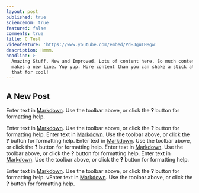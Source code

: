 ```yaml
---
layout: post
published: true
sciencemom: true
featured: false
comments: true
title: C Test
videofeature: 'https://www.youtube.com/embed/Pd-JguTH8gw'
description: Hmmm.
headline: >-
  Amazing Stuff. New and Improved. Lots of content here. So much content that it
  makes a new line. Yup yup. More content than you can shake a stick at. How's
  that for cool!
---
```

## A New Post

Enter text in [Markdown](http://daringfireball.net/projects/markdown/). Use the toolbar above, or click the **?** button for formatting help. 


Enter text in [Markdown](http://daringfireball.net/projects/markdown/). Use the toolbar above, or click the **?** button for formatting help. Enter text in [Markdown](http://daringfireball.net/projects/markdown/). Use the toolbar above, or click the **?** button for formatting help. Enter text in [Markdown](http://daringfireball.net/projects/markdown/). Use the toolbar above, or click the **?** button for formatting help. 
Enter text in [Markdown](http://daringfireball.net/projects/markdown/). Use the toolbar above, or click the **?** button for formatting help. Enter text in [Markdown](http://daringfireball.net/projects/markdown/). Use the toolbar above, or click the **?** button for formatting help. 

Enter text in [Markdown](http://daringfireball.net/projects/markdown/). Use the toolbar above, or click the **?** button for formatting help. vEnter text in [Markdown](http://daringfireball.net/projects/markdown/). Use the toolbar above, or click the **?** button for formatting help.
